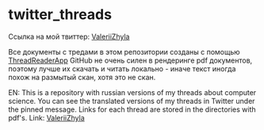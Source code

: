 # twitter_threads
Ссылка на мой твиттер: [ValeriiZhyla](https://twitter.com/ValeriiZhyla)

Все документы с тредами в этом репозитории созданы с помощью [ThreadReaderApp](https://threadreaderapp.com/)
GitHub не очень силен в рендеринге pdf документов, поэтому лучше их скачать и читать локально - иначе текст иногда похож на размытый скан, хотя это не скан.

EN:
This is a repository with russian versions of my threads about computer science.
You can see the translated versions of my threads in Twitter under the pinned message. Links for each thread are stored in the directories with pdf's.
Link: [ValeriiZhyla](https://twitter.com/ValeriiZhyla)

